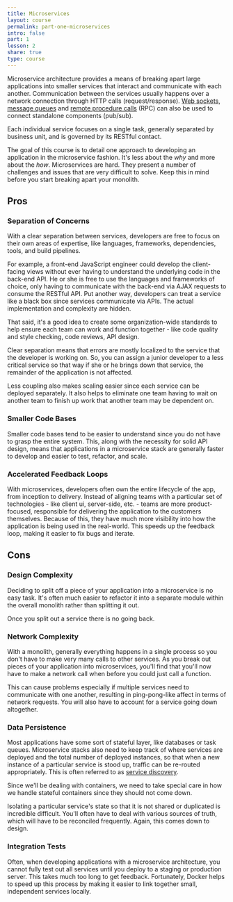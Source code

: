 ```yaml
---
title: Microservices
layout: course
permalink: part-one-microservices
intro: false
part: 1
lesson: 2
share: true
type: course
---
```


Microservice architecture provides a means of breaking apart large applications into smaller services that interact and communicate with each another. Communication between the services usually happens over a network connection through HTTP calls (request/response). [Web sockets](https://en.wikipedia.org/wiki/WebSocket), [message queues](https://en.wikipedia.org/wiki/Message_queue) and [remote procedure calls](https://en.wikipedia.org/wiki/Remote_procedure_call) (RPC) can
also be used to connect standalone components (pub/sub).

Each individual service focuses on a single task, generally separated by business unit, and is governed by its RESTful contact.

The goal of this course is to detail one approach to developing an application in the microservice fashion. It's less about the *why* and more about the *how*. Microservices are hard. They present a number of challenges and issues that are very difficult to solve. Keep this in mind before you start breaking apart your monolith.

## Pros

### Separation of Concerns

With a clear separation between services, developers are free to focus on their own areas of expertise, like languages, frameworks, dependencies, tools, and build pipelines.

For example, a front-end JavaScript engineer could develop the client-facing views without ever having to understand the underlying code in the back-end API. He or she is free to use the languages and frameworks of choice, only having to communicate with the back-end via AJAX requests to consume the RESTful API. Put another way, developers can treat a service like a black box since services communicate via APIs. The actual implementation and complexity are hidden.

That said, it's a good idea to create some organization-wide standards to help ensure each team can work and function together - like code quality and style checking, code reviews, API design.

Clear separation means that errors are mostly localized to the service that the developer is working on. So, you can assign a junior developer to a less critical service so that way if she or he brings down that service, the remainder of the application is not affected.

Less coupling also makes scaling easier since each service can be deployed separately. It also helps to eliminate one team having to wait on another team to finish up work that another team may be dependent on.

### Smaller Code Bases

Smaller code bases tend to be easier to understand since you do not have to grasp the entire system. This, along with the necessity for solid API design, means that applications in a microservice stack are generally faster to develop and easier to test, refactor, and scale.

### Accelerated Feedback Loops

With microservices, developers often own the entire lifecycle of the app, from inception to delivery. Instead of aligning teams with a particular set of technologies - like client ui, server-side, etc. - teams are more product-focused, responsible for delivering the application to the customers themselves. Because of this, they have much more visibility into how the application is being used in the real-world. This speeds up the feedback loop, making it easier to fix bugs and iterate.

## Cons

### Design Complexity

Deciding to split off a piece of your application into a microservice is no easy task. It's often much easier to refactor it into a separate module within the overall monolith rather than splitting it out.

Once you split out a service there is no going back.

### Network Complexity

With a monolith, generally everything happens in a single process so you don't have to make very many calls to other services. As you break out pieces of your application into microservices, you'll find that you'll now have to make a network call when before you could just call a function.

This can cause problems especially if multiple services need to communicate with one another, resulting in ping-pong-like affect in terms of network requests. You will also have to account for a service going down altogether.

### Data Persistence

Most applications have some sort of stateful layer, like databases or task queues. Microservice stacks also need to keep track of where services are deployed and the total number of deployed instances, so that when a new instance of a particular service is stood up, traffic can be re-routed appropriately. This is often referred to as [service discovery](https://en.wikipedia.org/wiki/Service_discovery).  

Since we'll be dealing with containers, we need to take special care in how we handle stateful containers since they should not come down.

Isolating a particular service's state so that it is not shared or duplicated is incredible difficult. You'll often have to deal with various sources of truth, which will have to be reconciled frequently. Again, this comes down to design.

### Integration Tests

Often, when developing applications with a microservice architecture, you cannot fully test out all services until you deploy to a staging or production server. This takes much too long to get feedback. Fortunately, Docker helps to speed up this process by making it easier to link together small, independent services locally.
